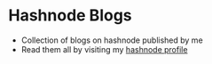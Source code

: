 # Hashnode Blogs

- Collection of blogs on hashnode published by me
- Read them all by visiting my [hashnode profile](https://bhumit070.hashnode.dev/)
